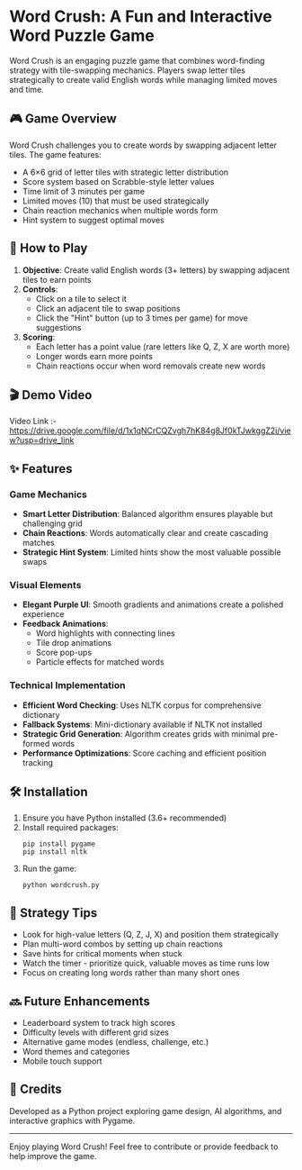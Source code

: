 # Word Crush: A Fun and Interactive Word Puzzle Game

Word Crush is an engaging puzzle game that combines word-finding strategy with tile-swapping mechanics. Players swap letter tiles strategically to create valid English words while managing limited moves and time.

## 🎮 Game Overview

Word Crush challenges you to create words by swapping adjacent letter tiles. The game features:

- A 6×6 grid of letter tiles with strategic letter distribution
- Score system based on Scrabble-style letter values
- Time limit of 3 minutes per game
- Limited moves (10) that must be used strategically
- Chain reaction mechanics when multiple words form
- Hint system to suggest optimal moves

## 📖 How to Play

1. **Objective**: Create valid English words (3+ letters) by swapping adjacent tiles to earn points
2. **Controls**: 
   - Click on a tile to select it
   - Click an adjacent tile to swap positions
   - Click the "Hint" button (up to 3 times per game) for move suggestions
3. **Scoring**:
   - Each letter has a point value (rare letters like Q, Z, X are worth more)
   - Longer words earn more points
   - Chain reactions occur when word removals create new words

## 🎬 Demo Video

Video Link :- https://drive.google.com/file/d/1x1qNCrCQZvgh7hK84g8Jf0kTJwkggZ2i/view?usp=drive_link

## ✨ Features

### Game Mechanics
- **Smart Letter Distribution**: Balanced algorithm ensures playable but challenging grid
- **Chain Reactions**: Words automatically clear and create cascading matches
- **Strategic Hint System**: Limited hints show the most valuable possible swaps

### Visual Elements
- **Elegant Purple UI**: Smooth gradients and animations create a polished experience
- **Feedback Animations**: 
  - Word highlights with connecting lines
  - Tile drop animations
  - Score pop-ups
  - Particle effects for matched words

### Technical Implementation
- **Efficient Word Checking**: Uses NLTK corpus for comprehensive dictionary
- **Fallback Systems**: Mini-dictionary available if NLTK not installed
- **Strategic Grid Generation**: Algorithm creates grids with minimal pre-formed words
- **Performance Optimizations**: Score caching and efficient position tracking

## 🛠️ Installation

1. Ensure you have Python installed (3.6+ recommended)
2. Install required packages:
   ```
   pip install pygame
   pip install nltk
   ```
3. Run the game:
   ```
   python wordcrush.py
   ```

## 🧠 Strategy Tips

- Look for high-value letters (Q, Z, J, X) and position them strategically
- Plan multi-word combos by setting up chain reactions
- Save hints for critical moments when stuck
- Watch the timer - prioritize quick, valuable moves as time runs low
- Focus on creating long words rather than many short ones

## 🔜 Future Enhancements

- Leaderboard system to track high scores
- Difficulty levels with different grid sizes
- Alternative game modes (endless, challenge, etc.)
- Word themes and categories
- Mobile touch support

## 📝 Credits

Developed as a Python project exploring game design, AI algorithms, and interactive graphics with Pygame.

---

Enjoy playing Word Crush! Feel free to contribute or provide feedback to help improve the game.
